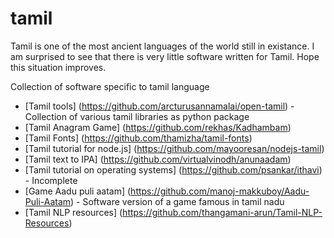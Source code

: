 tamil
=====
Tamil is one of the most ancient languages of the world still in existance. I am surprised to see that there is very little software written for Tamil. Hope this situation improves.

Collection of software specific to tamil language
* [Tamil tools] (https://github.com/arcturusannamalai/open-tamil) - Collection of various tamil libraries as python package
* [Tamil Anagram Game] (https://github.com/rekhas/Kadhambam)
* [Tamil Fonts] (https://github.com/thamizha/tamil-fonts)
* [Tamil tutorial for node.js] (https://github.com/mayooresan/nodejs-tamil)
* [Tamil text to IPA] (https://github.com/virtualvinodh/anunaadam)
* [Tamil tutorial on operating systems] (https://github.com/psankar/ithavi) - Incomplete
* [Game Aadu puli aatam] (https://github.com/manoj-makkuboy/Aadu-Puli-Aatam) - Software version of a game famous in tamil nadu
* [Tamil NLP resources] (https://github.com/thangamani-arun/Tamil-NLP-Resources)

